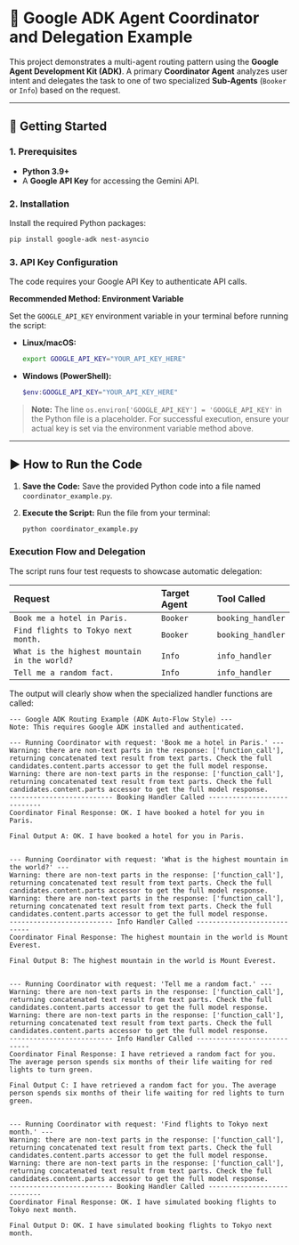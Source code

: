 # 🤖 Google ADK Agent Coordinator and Delegation Example

This project demonstrates a multi-agent routing pattern using the **Google Agent Development Kit (ADK)**. A primary **Coordinator Agent** analyzes user intent and delegates the task to one of two specialized **Sub-Agents** (`Booker` or `Info`) based on the request.

---

## 🚀 Getting Started

### 1. Prerequisites

* **Python 3.9+**
* A **Google API Key** for accessing the Gemini API.

### 2. Installation

Install the required Python packages:

```bash
pip install google-adk nest-asyncio
```

### 3. API Key Configuration
The code requires your Google API Key to authenticate API calls.

**Recommended Method: Environment Variable**

Set the `GOOGLE_API_KEY` environment variable in your terminal before running the script:

* **Linux/macOS:**
    ```bash
    export GOOGLE_API_KEY="YOUR_API_KEY_HERE"
    ```
* **Windows (PowerShell):**
    ```powershell
    $env:GOOGLE_API_KEY="YOUR_API_KEY_HERE"
    ```

> **Note:** The line `os.environ['GOOGLE_API_KEY'] = 'GOOGLE_API_KEY'` in the Python file is a placeholder. For successful execution, ensure your actual key is set via the environment variable method above.

---

## ▶️ How to Run the Code

1.  **Save the Code:** Save the provided Python code into a file named `coordinator_example.py`.

2.  **Execute the Script:** Run the file from your terminal:

    ```bash
    python coordinator_example.py
    ```

### Execution Flow and Delegation

The script runs four test requests to showcase automatic delegation:

| Request | Target Agent | Tool Called |
| :--- | :--- | :--- |
| `Book me a hotel in Paris.` | `Booker` | `booking_handler` |
| `Find flights to Tokyo next month.` | `Booker` | `booking_handler` |
| `What is the highest mountain in the world?` | `Info` | `info_handler` |
| `Tell me a random fact.` | `Info` | `info_handler` |

The output will clearly show when the specialized handler functions are called:

```text
--- Google ADK Routing Example (ADK Auto-Flow Style) ---
Note: This requires Google ADK installed and authenticated.

--- Running Coordinator with request: 'Book me a hotel in Paris.' ---
Warning: there are non-text parts in the response: ['function_call'], returning concatenated text result from text parts. Check the full candidates.content.parts accessor to get the full model response.
Warning: there are non-text parts in the response: ['function_call'], returning concatenated text result from text parts. Check the full candidates.content.parts accessor to get the full model response.
-------------------------- Booking Handler Called ----------------------------
Coordinator Final Response: OK. I have booked a hotel for you in Paris.

Final Output A: OK. I have booked a hotel for you in Paris.


--- Running Coordinator with request: 'What is the highest mountain in the world?' ---
Warning: there are non-text parts in the response: ['function_call'], returning concatenated text result from text parts. Check the full candidates.content.parts accessor to get the full model response.
Warning: there are non-text parts in the response: ['function_call'], returning concatenated text result from text parts. Check the full candidates.content.parts accessor to get the full model response.
-------------------------- Info Handler Called ----------------------------
Coordinator Final Response: The highest mountain in the world is Mount Everest.

Final Output B: The highest mountain in the world is Mount Everest.


--- Running Coordinator with request: 'Tell me a random fact.' ---
Warning: there are non-text parts in the response: ['function_call'], returning concatenated text result from text parts. Check the full candidates.content.parts accessor to get the full model response.
Warning: there are non-text parts in the response: ['function_call'], returning concatenated text result from text parts. Check the full candidates.content.parts accessor to get the full model response.
-------------------------- Info Handler Called ----------------------------
Coordinator Final Response: I have retrieved a random fact for you. The average person spends six months of their life waiting for red lights to turn green.

Final Output C: I have retrieved a random fact for you. The average person spends six months of their life waiting for red lights to turn green.


--- Running Coordinator with request: 'Find flights to Tokyo next month.' ---
Warning: there are non-text parts in the response: ['function_call'], returning concatenated text result from text parts. Check the full candidates.content.parts accessor to get the full model response.
Warning: there are non-text parts in the response: ['function_call'], returning concatenated text result from text parts. Check the full candidates.content.parts accessor to get the full model response.
-------------------------- Booking Handler Called ----------------------------
Coordinator Final Response: OK. I have simulated booking flights to Tokyo next month.

Final Output D: OK. I have simulated booking flights to Tokyo next month.